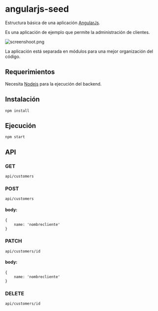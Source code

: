 # angularjs-seed
Estructura básica de una aplicación [AngularJs](https://docs.angularjs.org/guide).

Es una aplicación de ejemplo que permite la administración de clientes. 

![screenshoot.png](https://github.com/jesumarquez/angularjs-seed/screenshoot.png "Screenshoot")

La aplicación está separada en módulos para una mejor organización del código.

## Requerimientos
Necesita [Nodejs](https://nodejs.org/) para la ejecución del backend.

## Instalación
    npm install

## Ejecución
    npm start

## API
### GET
    api/customers

### POST
    api/customers

#### body:

    {
        name: 'nombrecliente'
    }

### PATCH
    api/customers/id

#### body:

    {
        name: 'nombrecliente'
    }

### DELETE
    api/customers/id
